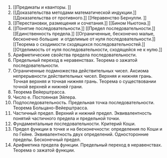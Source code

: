1. [[Предикаты и кванторы. ]]
2. [[Доказательства методами математической индукции.]] [[Доказательства от противного.]] [[Неравенство Бернулли. ]]
3. [[Перестановки, размещения и сочетания.]] [[Бином Ньютона.]]
4. [[Понятие последовательности.]] [[Предел последовательности.]] [[Единственность предела.]] [[Ограниченные, бесконечно малые, бесконечно большие  и отделимые от нуля последовательности.]] [[Теорема о сходимости сходящихся последовательностей.]] [[Отделимость от нуля последовательности, сходящейся не к нулю.]]
5. Арифметические свойства предела последовательности.
6. Предельный переход в неравенствах. Теорема о зажатой последовательности. 
7. Ограниченные подмножества действительных чисел. Аксиома непрерывности действительных чисел. Верхняя и нижняя грань. Точная верхняя и точная нижняя грань. Теорема о существовании точной верхней и нижней грани.
8. Теорема Вейерштрасса. 
9. Число е. Постоянная Эйлера.
10. Подпоследовательность. Предельная точка последовательности. Теорема Больцано-Вейерштрасса.
11. Частичный предел. Верхний и нижний предел. Эквивалентность понятий частичного предела и предельной точки.
12. Фундаментальные последовательности. Критерий Коши.
13. Предел функции в точке и на бесконечности: определения по Коши и по Гейне. Эквивалентность двух определений. Односторонние пределы. Бесконечный предел.
14. Арифметика предела функции. Предельный переход в неравенствах. Теорема о зажатой функции.